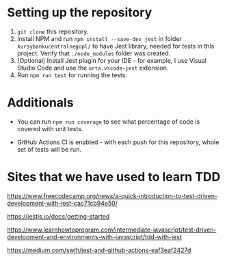 # Setting up the repository

1. `git clone` this repository.
2. Install NPM and run `npm install --save-dev jest` in folder `kursybankucentralnegopl/` to have Jest library, needed for tests in this project. Verify that `./node_modules` folder was created.
3. (Optional) Install Jest plugin for your IDE - for example, I use Visual Studio Code and use the `orta.vscode-jest` extension.
4. Run `npm run test` for running the tests.

# Additionals

- You can run `npm run coverage` to see what percentage of code is covered with unit tests.

- GitHub Actions CI is enabled - with each push for this repository, whole set of tests will be run.

# Sites that we have used to learn TDD

https://www.freecodecamp.org/news/a-quick-introduction-to-test-driven-development-with-jest-cac71cb94e50/

https://jestjs.io/docs/getting-started

https://www.learnhowtoprogram.com/intermediate-javascript/test-driven-development-and-environments-with-javascript/tdd-with-jest

https://medium.com/swlh/jest-and-github-actions-eaf3eaf2427d
